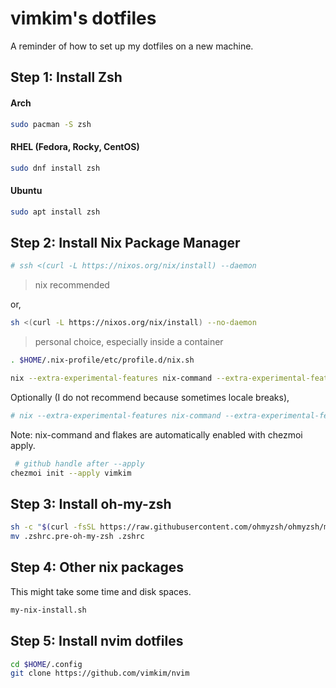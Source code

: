 # vimkim's dotfiles

A reminder of how to set up my dotfiles on a new machine.

## Step 1: Install Zsh

#### Arch

```bash
sudo pacman -S zsh
```

#### RHEL (Fedora, Rocky, CentOS)

```bash
sudo dnf install zsh
```

#### Ubuntu

```bash
sudo apt install zsh
```

## Step 2: Install Nix Package Manager

```bash
# ssh <(curl -L https://nixos.org/nix/install) --daemon
```

> nix recommended

or,

```bash
sh <(curl -L https://nixos.org/nix/install) --no-daemon
```

> personal choice, especially inside a container

```bash
. $HOME/.nix-profile/etc/profile.d/nix.sh

nix --extra-experimental-features nix-command --extra-experimental-features flakes profile install nixpkgs#chezmoi
```

Optionally (I do not recommend because sometimes locale breaks),

```bash
# nix --extra-experimental-features nix-command --extra-experimental-features flakes profile install nixpkgs#zsh
```

Note: nix-command and flakes are automatically enabled with chezmoi apply.

```bash
 # github handle after --apply
chezmoi init --apply vimkim
```

## Step 3: Install oh-my-zsh

```bash
sh -c "$(curl -fsSL https://raw.githubusercontent.com/ohmyzsh/ohmyzsh/master/tools/install.sh)"
mv .zshrc.pre-oh-my-zsh .zshrc
```

## Step 4: Other nix packages

This might take some time and disk spaces.

```bash
my-nix-install.sh
```

## Step 5: Install nvim dotfiles

```bash
cd $HOME/.config
git clone https://github.com/vimkim/nvim
```
